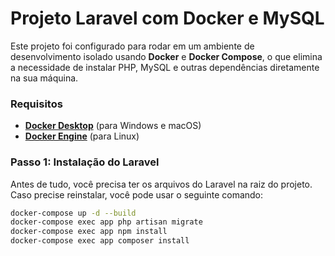 # Projeto Laravel com Docker e MySQL

Este projeto foi configurado para rodar em um ambiente de desenvolvimento isolado usando **Docker** e **Docker Compose**, o que elimina a necessidade de instalar PHP, MySQL e outras dependências diretamente na sua máquina.

### Requisitos

- [**Docker Desktop**](https://www.docker.com/products/docker-desktop/) (para Windows e macOS)
- [**Docker Engine**](https://docs.docker.com/engine/install/) (para Linux)

### Passo 1: Instalação do Laravel

Antes de tudo, você precisa ter os arquivos do Laravel na raiz do projeto. Caso precise reinstalar, você pode usar o seguinte comando:

```bash
docker-compose up -d --build
docker-compose exec app php artisan migrate
docker-compose exec app npm install
docker-compose exec app composer install
